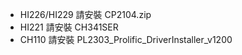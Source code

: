* HI226/HI229 請安裝 CP2104.zip
* HI221 請安裝 CH341SER
* CH110 請安裝 PL2303_Prolific_DriverInstaller_v1200

